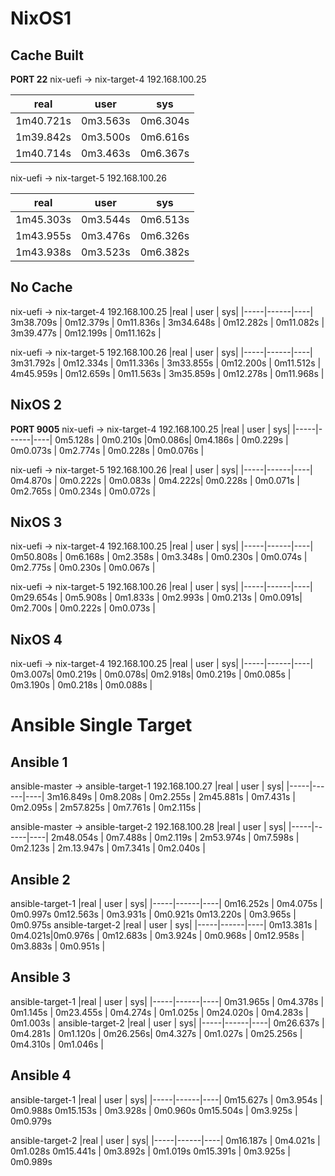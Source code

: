 # NixOS1
## Cache Built
__PORT 22__
nix-uefi -> nix-target-4 192.168.100.25

|real | user | sys|
|-----|------|----|
1m40.721s | 0m3.563s | 0m6.304s |
1m39.842s | 0m3.500s | 0m6.616s |
1m40.714s | 0m3.463s | 0m6.367s |

nix-uefi -> nix-target-5 192.168.100.26

|real | user | sys|
|-----|------|----|
1m45.303s | 0m3.544s | 0m6.513s |
1m43.955s | 0m3.476s | 0m6.326s |
1m43.938s | 0m3.523s | 0m6.382s |

## No Cache

nix-uefi -> nix-target-4 192.168.100.25
|real | user | sys|
|-----|------|----|
3m38.709s | 0m12.379s | 0m11.836s |
3m34.648s | 0m12.282s | 0m11.082s |
3m39.477s | 0m12.199s | 0m11.162s |

nix-uefi -> nix-target-5 192.168.100.26
|real | user | sys|
|-----|------|----|
3m31.792s | 0m12.334s | 0m11.336s |
3m33.855s | 0m12.200s | 0m11.512s |
4m45.959s | 0m12.659s | 0m11.563s |
3m35.859s | 0m12.278s | 0m11.968s |

## NixOS 2
__PORT 9005__
nix-uefi -> nix-target-4 192.168.100.25
|real | user | sys|
|-----|------|----|
0m5.128s | 0m0.210s |0m0.086s|
0m4.186s | 0m0.229s | 0m0.073s |
0m2.774s | 0m0.228s | 0m0.076s |

nix-uefi -> nix-target-5 192.168.100.26
|real | user | sys|
|-----|------|----|
0m4.870s | 0m0.222s | 0m0.083s |
0m4.222s| 0m0.228s | 0m0.071s |
0m2.765s | 0m0.234s | 0m0.072s |

## NixOS 3
nix-uefi -> nix-target-4 192.168.100.25
|real | user | sys|
|-----|------|----|
0m50.808s | 0m6.168s | 0m2.358s |
0m3.348s | 0m0.230s | 0m0.074s |
0m2.775s | 0m0.230s | 0m0.067s |

nix-uefi -> nix-target-5 192.168.100.26
|real | user | sys|
|-----|------|----|
0m29.654s | 0m5.908s | 0m1.833s |
0m2.993s | 0m0.213s | 0m0.091s|
0m2.700s | 0m0.222s | 0m0.073s |

## NixOS 4 
nix-uefi -> nix-target-4 192.168.100.25
|real | user | sys|
|-----|------|----|
0m3.007s| 0m0.219s | 0m0.078s|
0m2.918s| 0m0.219s | 0m0.085s |
0m3.190s | 0m0.218s | 0m0.088s |


# Ansible Single Target
## Ansible 1

ansible-master -> ansible-target-1 192.168.100.27
|real | user | sys|
|-----|------|----|
3m16.849s | 0m8.208s | 0m2.255s |
2m45.881s | 0m7.431s | 0m2.095s |
2m57.825s | 0m7.761s | 0m2.115s |

ansible-master -> ansible-target-2 192.168.100.28
|real | user | sys|
|-----|------|----|
2m48.054s | 0m7.488s | 0m2.119s |
2m53.974s | 0m7.598s | 0m2.123s |
2m.13.947s | 0m7.341s | 0m2.040s |

## Ansible 2 
ansible-target-1
|real | user | sys|
|-----|------|----|
0m16.252s | 0m4.075s | 0m0.997s
0m12.563s | 0m3.931s | 0m0.921s
0m13.220s | 0m3.965s | 0m0.975s
ansible-target-2
|real | user | sys|
|-----|------|----|
0m13.381s | 0m4.021s|0m0.976s |
0m12.683s | 0m3.924s | 0m0.968s |
0m12.958s | 0m3.883s | 0m0.951s |

## Ansible 3
ansible-target-1
|real | user | sys|
|-----|------|----|
0m31.965s | 0m4.378s | 0m1.145s |
0m23.455s | 0m4.274s | 0m1.025s |
0m24.020s | 0m4.283s | 0m1.003s |
ansible-target-2
|real | user | sys|
|-----|------|----|
0m26.637s | 0m4.281s | 0m1.120s |
0m26.256s| 0m4.327s | 0m1.027s |
0m25.256s | 0m4.310s | 0m1.046s |

## Ansible 4 
ansible-target-1
|real | user | sys|
|-----|------|----|
0m15.627s | 0m3.954s | 0m0.988s
0m15.153s | 0m3.928s | 0m0.960s
0m15.504s | 0m3.925s | 0m0.979s

ansible-target-2 
|real | user | sys|
|-----|------|----|
0m16.187s | 0m4.021s | 0m1.028s
0m15.441s | 0m3.892s | 0m1.019s
0m15.391s | 0m3.925s | 0m0.989s
